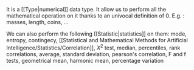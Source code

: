 It is a [[Type|numerical]] data type. It allow us to perform all the mathematical operation on it thanks to an univocal definition of 0. E.g. : masses, length, coins, ...

We can also perform the following [[Statistic|statistics]] on them:
mode, entropy, contingecy, [[Statistical and Mathematical Methods for Artificial Intelligence/Statistics/Correlation]], $X^2$ test, median, percentiles, rank correlations, average, standard deviation, pearson's correlation, F and f tests, geometrical mean, harmonic mean, percentage variation